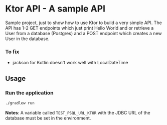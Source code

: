 # Ktor API - A sample API

Sample project, just to show how to use Ktor to build a very simple API.
The API has 1-2 GET endpoints which just print Hello World and or retrieve a User from a database (Postgres) and a POST endpoint
which creates a new User in the database.


### To fix

- jackson for Kotlin doesn't work well with LocalDateTime


## Usage

### Run the application

```bash
./gradlew run
```
**Notes**: A variable called `TEST_PSQL_URL_KTOR` with the JDBC URL of the database must be set in the environment.
